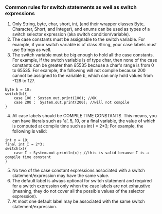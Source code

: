 ### Common rules for switch statements as well as switch expressions
1. Only String, byte, char, short, int, (and their wrapper classes Byte, Character, Short, and Integer), and enums can be used as types of a switch selector expression (aka switch condition/variable). 
2. The case constants must be assignable to the switch variable. For example, if your switch variable is of class String, your case labels must use Strings as well. 
3. The switch variable must be big enough to hold all the case constants. For example, if the switch variable is of type char, then none of the case constants can be greater than 65535 because a char's range is from 0 to 65535. For example, the following will not compile because 200 cannot be assigned to the variable b, which can only hold values from -128 to 127.
```
byte b = 10;
switch(b){
    case 100 : System.out.print(100); //OK
    case 200 :  System.out.print(200); //will not compile
} 
```
4. All case labels should be COMPILE TIME CONSTANTS. This means, you can have literals such as 'a', 5, 10, or a final variable, the value of which is computed at compile time such as int I = 2*3; For example, the following is valid:
```
int x = 10;
final int I = 2*3;
switch(x){
    case I : System.out.println(x); //this is valid because I is a compile time constant
}
```
5. No two of the case constant expressions associated with a switch statement/expression may have the same value. 
6. The default label is always optional for switch statement and required for a switch expression only when the case labels are not exhaustive (meaning, they do not cover all the possible values of the selector expression). 
7. At most one default label may be associated with the same switch statement/expression.
